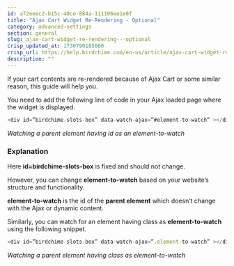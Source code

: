 ```yaml
---
id: a72eeec2-b15c-40ce-884a-111106ee1e0f
title: "Ajax Cart Widget Re-Rendering - Optional"
category: advanced-settings
section: general
slug: ajax-cart-widget-re-rendering---optional
crisp_updated_at: 1730790185000
crisp_url: https://help.birdchime.com/en-us/article/ajax-cart-widget-re-rendering-optional-1dkfbf0/
description: ""
---
```


If your cart contents are re-rendered because of Ajax Cart or some similar reason, this guide will help you.

You need to add the following line of code in your Ajax loaded page where the widget is displayed.

```javascript
<div id=”birdchime-slots-box” data-watch-ajax=”#element-to-watch” ></div>
```
*Watching a parent element having id as an element-to-watch*

### **Explanation**

Here **id=birdchime-slots-box** is fixed and should not change.

However, you can change **element-to-watch** based on your website’s structure and functionality.

**element-to-watch** is the id of the **parent element** which doesn’t change with the Ajax or dynamic content.

Similarly, you can watch for an element having class as **element-to-watch** using the following snippet.

```javascript
<div id=”birdchime-slots-box” data-watch-ajax=”.element-to-watch” ></div>
```
*Watching a parent element having class as element-to-watch*
